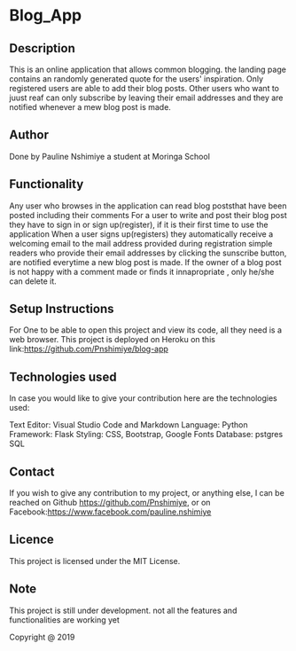 # Blog_App


## Description

This is an online application that allows common blogging.   the landing page contains an randomly generated quote for the users' inspiration. Only registered users are able to add their blog posts.
Other users who want to juust reaf can only subscribe by leaving their email addresses and they  are notified whenever a mew blog post is made.

## Author
Done by Pauline Nshimiye a student at Moringa School

## Functionality

Any user who browses in the application  can read blog poststhat have been posted including their comments
For a user to write and post their blog post they have to sign in or sign up(register), if it is their first time to use the application
When a user signs up(registers) they  automatically receive a welcoming email to the mail address provided during registration
simple readers who provide their email addresses by clicking the sunscribe button, are notified everytime a new blog post is made.
If the owner of  a blog post is not happy with a comment made or finds it innapropriate , only he/she can delete it.
 


## Setup Instructions
For One to be able to open this project and view its code, all they need is a web browser. This project is deployed on Heroku on this link:https://github.com/Pnshimiye/blog-app

## Technologies used
In case you would like to give your contribution here are the technologies used:

Text Editor: Visual Studio Code and Markdown
 Language: Python
 Framework: Flask 
 Styling: CSS, Bootstrap, Google Fonts
 Database: pstgres SQL

## Contact
If you wish to give any contribution to my project, or anything else, I can be reached on Github https://github.com/Pnshimiye, or on Facebook:https://www.facebook.com/pauline.nshimiye

## Licence 
This project is licensed under the MIT License.

## Note
This project is still under development. not all the features and functionalities are working yet

Copyright @ 2019